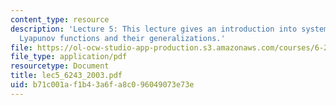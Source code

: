 ```yaml
---
content_type: resource
description: 'Lecture 5: This lecture gives an introduction into system analysis using
  Lyapunov functions and their generalizations.'
file: https://ol-ocw-studio-app-production.s3.amazonaws.com/courses/6-243j-dynamics-of-nonlinear-systems-fall-2003/b71c001af1b43a6fa8c096049073e73e_lec5_6243_2003.pdf
file_type: application/pdf
resourcetype: Document
title: lec5_6243_2003.pdf
uid: b71c001a-f1b4-3a6f-a8c0-96049073e73e
---
```

